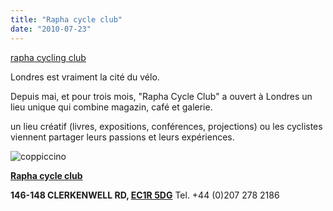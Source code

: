 ```yaml
---
title: "Rapha cycle club"
date: "2010-07-23"
---
```


[rapha cycling club](http://monoclemag.vo.llnwd.net/o29/b/singapore/rapha.mp4)

Londres est vraiment la cité du vélo.

Depuis mai, et pour trois mois, "Rapha Cycle Club" a ouvert à Londres un lieu unique qui combine magazin, café et galerie.

un lieu créatif (livres, expositions, conférences, projections) ou les cyclistes viennent partager leurs passions et leurs expériences.

![](http://www.guidoline.com/wp-content/uploads/2010/07/coppiccino.jpg "coppiccino")

[**Rapha cycle club**](http://www.rapha.cc/london)

**146-148 CLERKENWELL RD, [EC1R 5DG](http://bit.ly/ar9tHk)** Tel. +44 (0)207 278 2186
